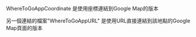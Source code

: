 WhereToGoAppCoordinate
是使用座標連結到Google Map的版本

另一個連結的檔案"WhereToGoAppURL"
是使用URL直接連結到該地點的Google Map頁面的版本
